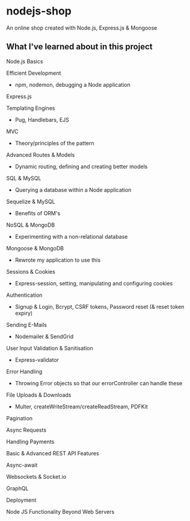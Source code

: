 # nodejs-shop

An online shop created with Node.js, Express.js & Mongoose


## What I've learned about in this project

Node.js Basics

Efficient Development
- npm, nodemon, debugging a Node application

Express.js

Templating Engines
- Pug, Handlebars, EJS

MVC
- Theory/principles of the pattern

Advanced Routes & Models
- Dynamic routing, defining and creating better models

SQL & MySQL 
- Querying a database within a Node application

Sequelize & MySQL
- Benefits of ORM's

NoSQL & MongoDB 
- Experimenting with a non-relational database

Mongoose & MongoDB 
- Rewrote my application to use this

Sessions & Cookies 
- Express-session, setting, manipulating and configuring cookies

Authentication 
- Signup & Login, Bcrypt, CSRF tokens, Password reset (& reset token expiry)

Sending E-Mails 
- Nodemailer & SendGrid

User Input Validation & Sanitisation 
- Express-validator

Error Handling 
- Throwing Error objects so that our errorController can handle these

File Uploads & Downloads 
- Multer, createWriteStream/createReadStream, PDFKit

Pagination

Async Requests

Handling Payments

Basic & Advanced REST API Features

Async-await

Websockets & Socket.io

GraphQL

Deployment

Node JS Functionality Beyond Web Servers

